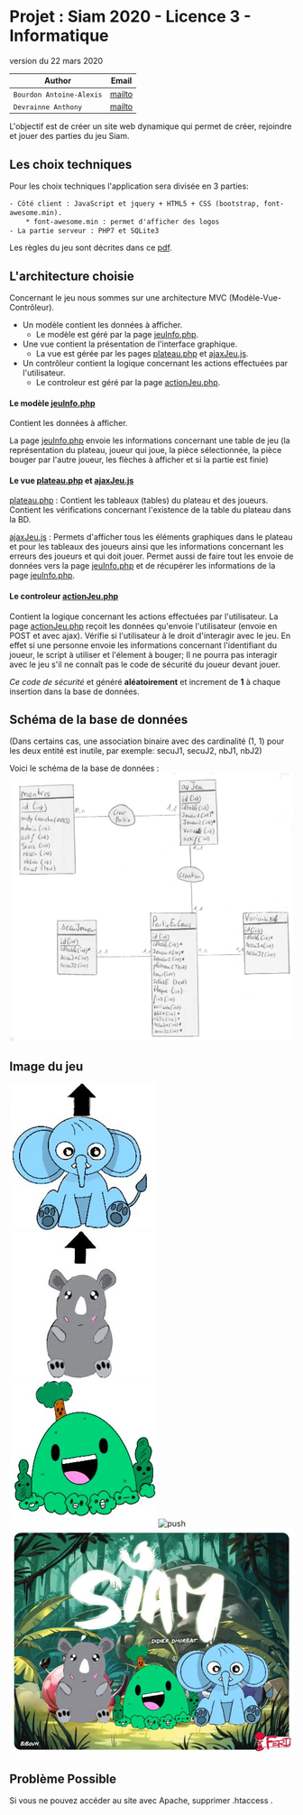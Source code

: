 # Projet : Siam 2020 - Licence 3 - Informatique  
version du 22 mars 2020  

| Author         | Email          |
|----------------|----------------|
|`Bourdon Antoine-Alexis` |[mailto](mailto:antoine-alexis_bourdon@ens.univ-artois.fr) |
|`Devrainne Anthony`      |[mailto](****@****.fr) |


L'objectif est de créer un site web dynamique qui permet de créer, rejoindre et jouer des parties du jeu Siam.

## Les choix techniques

Pour les choix techniques l'application sera divisée en 3 parties:

    - Côté client : JavaScript et jquery + HTML5 + CSS (bootstrap, font-awesome.min). 
        * font-awesome.min : permet d'afficher des logos
    - La partie serveur : PHP7 et SQLite3


Les règles du jeu sont décrites dans ce [pdf](http://regle.jeuxsoc.fr/siam__rg.pdf).

## L'architecture choisie

Concernant le jeu nous sommes sur une architecture MVC (Modèle-Vue-Contrôleur).

+ Un modèle contient les données à afficher.
    + Le modèle est géré par la page [jeuInfo.php](jeu/jeuInfo.php).
+ Une vue contient la présentation de l'interface graphique.
    + La vue est gérée par les pages [plateau.php](jeu/plateau.php) et [ajaxJeu.js](jeu/js/ajaxJeu.js).
+ Un contrôleur contient la logique concernant les actions effectuées par l'utilisateur.
    + Le controleur est géré par la page [actionJeu.php](jeu/actionJeu.php).


#### Le modèle [jeuInfo.php](jeu/jeuInfo.php)

Contient les données à afficher.

La page [jeuInfo.php](jeu/jeuInfo.php) envoie les informations concernant une table de jeu (la représentation du plateau, joueur qui joue, la pièce sélectionnée, la pièce bouger par l'autre
joueur, les flèches à afficher et si la partie est finie)

#### Le vue [plateau.php](jeu/plateau.php) et [ajaxJeu.js](jeu/js/ajaxJeu.js)

[plateau.php](jeu/plateau.php) : Contient les tableaux (tables) du plateau et des joueurs. Contient les vérifications concernant l'existence de la table du plateau dans la BD.

[ajaxJeu.js](jeu/js/ajaxJeu.js) : Permets d'afficher tous les éléments graphiques dans le plateau et pour les tableaux des joueurs ainsi que les informations concernant les erreurs des joueurs
et qui doit jouer. 
Permet aussi de faire tout les envoie de données vers la page [jeuInfo.php](jeu/jeuInfo.php) et de récupérer les informations de la page [jeuInfo.php](jeu/jeuInfo.php).


#### Le controleur [actionJeu.php](jeu/actionJeu.php)

Contient la logique concernant les actions effectuées par l'utilisateur.
La page [actionJeu.php](jeu/actionJeu.php) reçoit les données qu'envoie l'utilisateur (envoie en POST et avec ajax).
Vérifie si l'utilisateur à le droit d'interagir avec le jeu. En effet si une personne envoie les informations concernant l'identifiant du joueur, le script à utiliser et l'élement à bouger;
Il ne pourra pas interagir avec le jeu s'il ne connaît pas le code de sécurité du joueur devant jouer.

_*Ce code de sécurité*_ et généré **aléatoirement** et increment de **1** à chaque insertion dans la base de données. 


## Schéma de la base de données

(Dans certains cas, une association binaire avec des cardinalité (1, 1) pour les deux entité est inutile, par exemple: secuJ1, secuJ2, nbJ1, nbJ2)

Voici le schéma de la base de données :
![Le plan de jeu.](img/shema.png)


## Image du jeu
![Elephant](img/siam/50.jpg)
![Rhinoceros](img/siam/60.jpg)
![rocher](img/siam/callou.jpg)
![push](img/push.jpg)
![logo](img/logo.jpg)



## Problème Possible
Si vous ne pouvez accéder au site avec Apache, supprimer .htaccess .